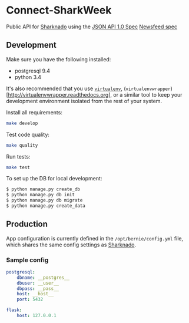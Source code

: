 # Connect-SharkWeek
Public API for [Sharknado](https://github.com/Bernie-2016/Connect-Sharknado) using the [JSON API 1.0 Spec](http://jsonapi.org/)
[Newsfeed spec](https://github.com/Bernie-2016/Connect-Sharknado/issues/1)

## Development
Make sure you have the following installed:
* postgresql 9.4
* python 3.4

It's also recommended that you use
[`virtualenv`](https://virtualenv.pypa.io/en/latest/),
(`virtualenvwrapper`)[http://virtualenvwrapper.readthedocs.org], or a
similar tool to keep your development environment isolated from the
rest of your system.

Install all requirements:
```bash
make develop
```

Test code quality:
```bash
make quality
```

Run tests:
```bash
make test
```

To set up the DB for local development:
```sh
$ python manage.py create_db
$ python manage.py db init
$ python manage.py db migrate
$ python manage.py create_data
```

## Production
App configuration is currently defined in the `/opt/bernie/config.yml`
file, which shares the same config settings as
[Sharknado](https://github.com/Bernie-2016/Connect-Sharknado).

### Sample config
```yaml
postgresql:
    dbname: __postgres__
    dbuser: __user__
    dbpass: __pass__
    host: __host__
    port: 5432

flask:
    host: 127.0.0.1
```
